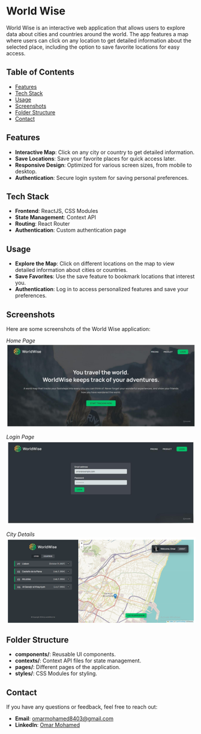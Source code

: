 # World Wise

World Wise is an interactive web application that allows users to explore data about cities and countries around the world. The app features a map where users can click on any location to get detailed information about the selected place, including the option to save favorite locations for easy access.

## Table of Contents

- [Features](#features)
- [Tech Stack](#tech-stack)
- [Usage](#usage)
- [Screenshots](#screenshots)
- [Folder Structure](#folder-structure)
- [Contact](#contact)

## Features

- **Interactive Map**: Click on any city or country to get detailed information.
- **Save Locations**: Save your favorite places for quick access later.
- **Responsive Design**: Optimized for various screen sizes, from mobile to desktop.
- **Authentication**: Secure login system for saving personal preferences.

## Tech Stack

- **Frontend**: ReactJS, CSS Modules
- **State Management**: Context API
- **Routing**: React Router
- **Authentication**: Custom authentication page


## Usage

- **Explore the Map**: Click on different locations on the map to view detailed information about cities or countries.
- **Save Favorites**: Use the save feature to bookmark locations that interest you.
- **Authentication**: Log in to access personalized features and save your preferences.

## Screenshots

Here are some screenshots of the World Wise application:

*Home Page*
![Home Page](screenshots/home.png)

*Login Page*
![Login Page](screenshots/login.png)

*City Details*
![City Details](screenshots/city-details.png)


## Folder Structure

- **components/**: Reusable UI components.
- **contexts/**: Context API files for state management.
- **pages/**: Different pages of the application.
- **styles/**: CSS Modules for styling.

## Contact

If you have any questions or feedback, feel free to reach out:

- **Email**: omarmohamed8403@gmail.com
- **LinkedIn**: [Omar Mohamed](https://www.linkedin.com/in/omar-mohamed-611773292)
